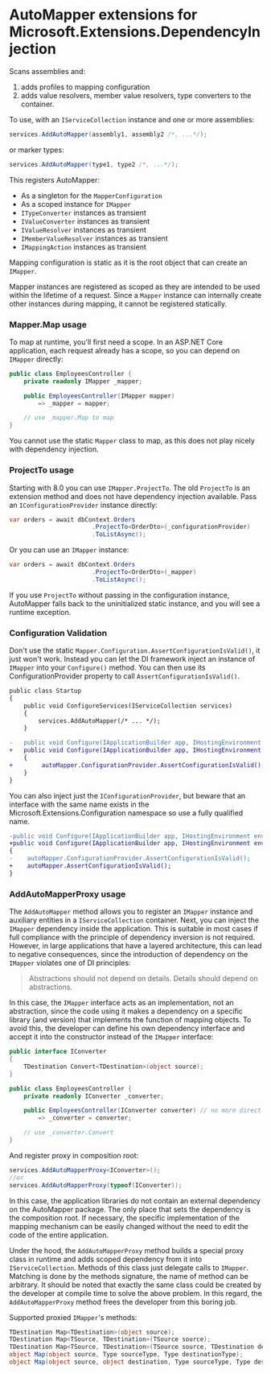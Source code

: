 # AutoMapper extensions for Microsoft.Extensions.DependencyInjection

Scans assemblies and:

1. adds profiles to mapping configuration
2. adds value resolvers, member value resolvers, type converters to the container.

To use, with an `IServiceCollection` instance and one or more assemblies:

```c#
services.AddAutoMapper(assembly1, assembly2 /*, ...*/);
```

or marker types:

```c#
services.AddAutoMapper(type1, type2 /*, ...*/);
```

This registers AutoMapper:

- As a singleton for the `MapperConfiguration`
- As a scoped instance for `IMapper`
- `ITypeConverter` instances as transient
- `IValueConverter` instances as transient
- `IValueResolver` instances as transient
- `IMemberValueResolver` instances as transient
- `IMappingAction` instances as transient

Mapping configuration is static as it is the root object that can create an `IMapper`.

Mapper instances are registered as scoped as they are intended to be used within the lifetime of a request. Since a `Mapper` instance can internally create other instances during mapping, it cannot be registered statically.

### Mapper.Map usage

To map at runtime, you'll first need a scope. In an ASP.NET Core application, each request already has a scope, so you can depend on `IMapper` directly:

```c#
public class EmployeesController {
	private readonly IMapper _mapper;

	public EmployeesController(IMapper mapper)
		=> _mapper = mapper;

	// use _mapper.Map to map
}
```

You cannot use the static `Mapper` class to map, as this does not play nicely with dependency injection.

### ProjectTo usage

Starting with 8.0 you can use `IMapper.ProjectTo`. The old `ProjectTo` is an extension method and does not have dependency injection available. Pass an `IConfigurationProvider` instance directly:

```c#
var orders = await dbContext.Orders
                       .ProjectTo<OrderDto>(_configurationProvider)
					   .ToListAsync();
```

Or you can use an `IMapper` instance:

```c#
var orders = await dbContext.Orders
                       .ProjectTo<OrderDto>(_mapper)
					   .ToListAsync();
```

If you use `ProjectTo` without passing in the configuration instance, AutoMapper falls back to the uninitialized static instance, and you will see a runtime exception.

### Configuration Validation
Don't use the static `Mapper.Configuration.AssertConfigurationIsValid()`, it just won't work. Instead you can let the DI framework inject an instance of `IMapper` into your `Configure()` method. You can then use its ConfigurationProvider property to call `AssertConfigurationIsValid()`.

``` diff
public class Startup
{
    public void ConfigureServices(IServiceCollection services)
    {
        services.AddAutoMapper(/* ... */);
    }

-   public void Configure(IApplicationBuilder app, IHostingEnvironment env)
+   public void Configure(IApplicationBuilder app, IHostingEnvironment env, IMapper autoMapper)
    {
+        autoMapper.ConfigurationProvider.AssertConfigurationIsValid();
    }
}
```

You can also inject just the `IConfigurationProvider`, but beware that an interface with the same name exists in the Microsoft.Extensions.Configuration namespace so use a fully qualified name.

``` diff
-public void Configure(IApplicationBuilder app, IHostingEnvironment env, IMapper autoMapper)
+public void Configure(IApplicationBuilder app, IHostingEnvironment env, AutoMapper.IConfigurationProvider autoMapper)
{
-    autoMapper.ConfigurationProvider.AssertConfigurationIsValid();
+    autoMapper.AssertConfigurationIsValid();
}
```

### AddAutoMapperProxy usage

The `AddAutoMapper` method allows you to register an `IMapper` instance and auxiliary entities in a `IServiceCollection` container. Next, you can inject the `IMapper` dependency inside the application.
This is suitable in most cases if full compliance with the principle of dependency inversion is not required. However, in large applications that have a layered architecture, this can lead to negative
consequences, since the introduction of dependency on the `IMapper` violates one of DI principles:

> Abstractions should not depend on details. Details should depend on abstractions.

In this case, the `IMapper` interface acts as an implementation, not an abstraction, since the code using it makes a dependency on a specific library (and version) that implements the function of mapping objects.
To avoid this, the developer can define his own dependency interface and accept it into the constructor instead of the `IMapper` interface:
```c#
public interface IConverter
{
    TDestination Convert<TDestination>(object source);
}

public class EmployeesController {
	private readonly IConverter _converter;

	public EmployeesController(IConverter converter) // no more direct dependency from AutoMapper package
		=> _converter = converter;

	// use _converter.Convert
}
```

And register proxy in composition root:
```c#
services.AddAutoMapperProxy<IConverter>();
//or
services.AddAutoMapperProxy(typeof(IConverter));
```

In this case, the application libraries do not contain an external dependency on the AutoMapper package. The only place that sets the dependency is the composition root. If necessary, the specific
implementation of the mapping mechanism can be easily changed without the need to edit the code of the entire application.

Under the hood, the `AddAutoMapperProxy` method builds a special proxy class in runtime and adds scoped dependency from it into `IServiceCollection`. Methods of this class just delegate calls
to `IMapper`. Matching is done by the methods signature, the name of method can be arbitrary. It should be noted that exactly the same class could be created by the developer at compile time to
solve the above problem. In this regard, the `AddAutoMapperProxy` method frees the developer from this boring job.

Supported proxied `IMapper`'s methods:
```c#
TDestination Map<TDestination>(object source);
TDestination Map<TSource, TDestination>(TSource source);
TDestination Map<TSource, TDestination>(TSource source, TDestination destination);
object Map(object source, Type sourceType, Type destinationType);
object Map(object source, object destination, Type sourceType, Type destinationType);
```